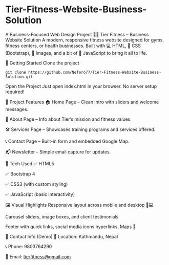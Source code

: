 # Tier-Fitness-Website-Business-Solution
A Business-Focused Web Design Project
🏋️‍♂️ Tier Fitness – Business Website Solution
A modern, responsive fitness website designed for gyms, fitness centers, or health businesses. Built with 💻 HTML, 🎨 CSS (Bootstrap), 📸 images, and a bit of 🧠 JavaScript to bring it all to life.

🚀 Getting Started
Clone the project


```
git clone https://github.com/Nefero77/Tier-Fitness-Website-Business-Solution.git

```
Open the Project
Just open index.html in your browser. No server setup required!

📁 Project Features
🏠 Home Page – Clean intro with sliders and welcome messages.

📖 About Page – Info about Tier’s mission and fitness values.

🛠 Services Page – Showcases training programs and services offered.

📞 Contact Page – Built-in form and embedded Google Map.

📬 Newsletter – Simple email capture for updates.

🧰 Tech Used
✅ HTML5

✅ Bootstrap 4

✅ CSS3 (with custom styling)

✅ JavaScript (basic interactivity)

🖼️ Visual Highlights
Responsive layout across mobile and desktop 📱💻

Carousel sliders, image boxes, and client testimonials

Footer with quick links, social media icons hyperlinks, Maps 🔗

📍 Contact Info (Demo)
📍 Location: Kathmandu, Nepal

📞 Phone: 9803764290

📧 Email: tierfitness@gmail.com
